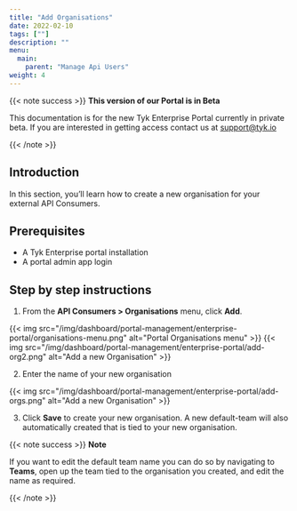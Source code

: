 ```yaml
---
title: "Add Organisations"
date: 2022-02-10
tags: [""]
description: ""
menu:
  main:
    parent: "Manage Api Users"
weight: 4
---
```


{{< note success >}}
**This version of our Portal is in Beta**

This documentation is for the new Tyk Enterprise Portal currently in private beta. If you are interested in getting access contact us at [support@tyk.io](<mailto:support@tyk.io?subject=Tyk Enterprise Portal Beta>)

{{< /note >}}

## Introduction

In this section, you’ll learn how to create a new organisation for your external API Consumers.

## Prerequisites

- A Tyk Enterprise portal installation
- A portal admin app login

## Step by step instructions

1. From the **API Consumers > Organisations** menu, click **Add**.

{{< img src="/img/dashboard/portal-management/enterprise-portal/organisations-menu.png" alt="Portal Organisations menu" >}}
{{< img src="/img/dashboard/portal-management/enterprise-portal/add-org2.png" alt="Add a new Organisation" >}}

2. Enter the name of your new organisation

{{< img src="/img/dashboard/portal-management/enterprise-portal/add-orgs.png" alt="Add a new Organisation" >}}

3. Click **Save** to create your new organisation. A new default-team will also automatically created that is tied to your new organisation.

{{< note success >}}
**Note**

 If you want to edit the default team name you can do so by navigating to **Teams**, open up the team tied to the organisation you created, and edit the name as required.

{{< /note >}}